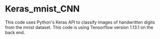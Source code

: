 # Keras_mnist_CNN
This code uses Python's Keras API to classify images of handwritten digits from the mnist dataset. This code is using Tensorflow version 1.13.1 on the back end. 
